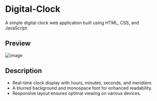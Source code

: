 # Digital-Clock
A simple digital clock web application built using HTML, CSS, and JavaScript.

## Preview
![image](https://github.com/adamzavien/Digital-Clock/assets/74973987/d67e0578-3356-4ecb-b773-7fa1d0098a6b)

## Description
* Real-time clock display with hours, minutes, seconds, and meridiem.
* A blurred background and monospace font for enhanced readability.
* Responsive layout ensures optimal viewing on various devices.
